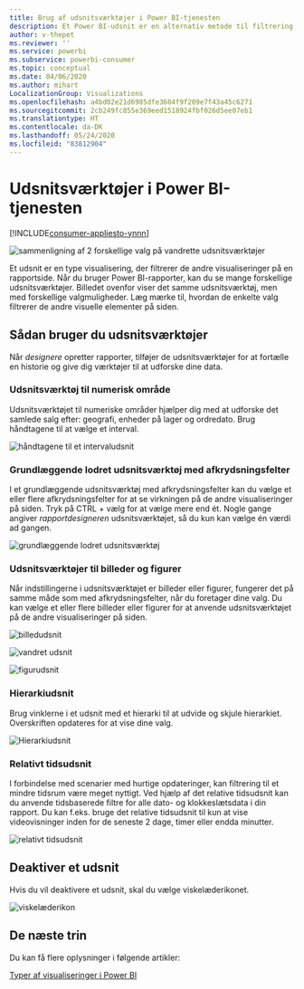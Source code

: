 ```yaml
---
title: Brug af udsnitsværktøjer i Power BI-tjenesten
description: Et Power BI-udsnit er en alternativ metode til filtrering, som begrænser den del af datasættet, der vises i andre visualiseringer i en rapport.
author: v-thepet
ms.reviewer: ''
ms.service: powerbi
ms.subservice: powerbi-consumer
ms.topic: conceptual
ms.date: 04/06/2020
ms.author: mihart
LocalizationGroup: Visualizations
ms.openlocfilehash: a4bd02e21d6985dfe3684f9f209e7f43a45c6271
ms.sourcegitcommit: 2cb249fc855e369eed1518924fbf026d5ee07eb1
ms.translationtype: HT
ms.contentlocale: da-DK
ms.lasthandoff: 05/24/2020
ms.locfileid: "83812904"
---
```

# <a name="slicers-in-the-power-bi-service"></a>Udsnitsværktøjer i Power BI-tjenesten

[!INCLUDE[consumer-appliesto-ynnn](../includes/consumer-appliesto-yynn.md)]

![sammenligning af 2 forskellige valg på vandrette udsnitsværktøjer](media/end-user-slicer/power-bi-slider.png)

Et udsnit er en type visualisering, der filtrerer de andre visualiseringer på en rapportside. Når du bruger Power BI-rapporter, kan du se mange forskellige udsnitsværktøjer. Billedet ovenfor viser det samme udsnitsværktøj, men med forskellige valgmuligheder. Læg mærke til, hvordan de enkelte valg filtrerer de andre visuelle elementer på siden.  


## <a name="how-to-use-slicers"></a>Sådan bruger du udsnitsværktøjer
Når *designere* opretter rapporter, tilføjer de udsnitsværktøjer for at fortælle en historie og give dig værktøjer til at udforske dine data.

### <a name="numeric-range-slicer"></a>Udsnitsværktøj til numerisk område
 Udsnitsværktøjet til numeriske områder hjælper dig med at udforske det samlede salg efter: geografi, enheder på lager og ordredato. Brug håndtagene til at vælge et interval. 

![håndtagene til et intervaludsnit](media/end-user-slicer/power-bi-handles.png)

### <a name="basic-vertical-checkbox-slicer"></a>Grundlæggende lodret udsnitsværktøj med afkrydsningsfelter

I et grundlæggende udsnitsværktøj med afkrydsningsfelter kan du vælge et eller flere afkrydsningsfelter for at se virkningen på de andre visualiseringer på siden. Tryk på CTRL + vælg for at vælge mere end ét. Nogle gange angiver *rapportdesigneren* udsnitsværktøjet, så du kun kan vælge én værdi ad gangen. 

![grundlæggende lodret udsnitsværktøj](media/end-user-slicer/power-bi-basic.png)

### <a name="image-and-shape-slicers"></a>Udsnitsværktøjer til billeder og figurer
Når indstillingerne i udsnitsværktøjet er billeder eller figurer, fungerer det på samme måde som med afkrydsningsfelter, når du foretager dine valg. Du kan vælge et eller flere billeder eller figurer for at anvende udsnitsværktøjet på de andre visualiseringer på siden. 

![billedudsnit](media/end-user-slicer/power-bi-image.png)    

![vandret udsnit](media/end-user-slicer/power-bi-horizontal.png)    

![figurudsnit](media/end-user-slicer/power-bi-boxes.png)

### <a name="hierarchy-slicer"></a>Hierarkiudsnit

Brug vinklerne i et udsnit med et hierarki til at udvide og skjule hierarkiet. Overskriften opdateres for at vise dine valg.

![Hierarkiudsnit](media/end-user-slicer/power-bi-hierarchy.png)

### <a name="relative-time-slicer"></a>Relativt tidsudsnit
I forbindelse med scenarier med hurtige opdateringer, kan filtrering til et mindre tidsrum være meget nyttigt.
Ved hjælp af det relative tidsudsnit kan du anvende tidsbaserede filtre for alle dato- og klokkeslætsdata i din rapport. Du kan f.eks. bruge det relative tidsudsnit til kun at vise videovisninger inden for de seneste 2 dage, timer eller endda minutter. 

![relativt tidsudsnit](media/end-user-slicer/power-bi-relative-time.png)

## <a name="deactivate-a-slicer"></a>Deaktiver et udsnit
Hvis du vil deaktivere et udsnit, skal du vælge viskelæderikonet.

![viskelæderikon](media/end-user-slicer/power-bi-eraser.png)

## <a name="next-steps"></a>De næste trin
Du kan få flere oplysninger i følgende artikler:

[Typer af visualiseringer i Power BI](end-user-visualizations.md)

